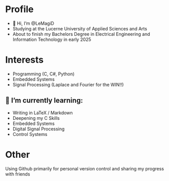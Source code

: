 # Profile
- 👋 Hi, I’m @LeMagiD
- Studying at the Lucerne University of Applied Sciences and Arts
- About to finish my Bachelors Degree in Electrical Engineering and Information Technology in early 2025

# Interests
- Programming (C, C#, Python)
- Embedded Systems
- Signal Processing  (Laplace and Fourier for the WIN!!)
## 🌱 I’m currently learning:
- Writing in LaTeX / Markdown
- Deepening my C Skills
- Embedded Systems
- Digital Signal Processing
- Control Systems

# Other
Using Github primarily for personal version control and sharing my progress with friends
  
<!---
LeMagiD/LeMagiD is a ✨ special ✨ repository because its `README.md` (this file) appears on your GitHub profile.
You can click the Preview link to take a look at your changes.
--->
